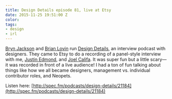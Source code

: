 ```yaml
---
title: Design Details episode 81, live at Etsy
date: 2015-11-25 19:51:00 Z
color: 
tags:
- design
- irl
---
```


[Bryn Jackson](https://twitter.com/uberbryn) and [Brian Lovin](https://twitter.com/brian_lovin) run [Design Details](http://spec.fm/podcasts/design-details), an interview podcast with designers. They came to Etsy to do a recording of a panel-style interview with me, [Justin Edmond](https://twitter.com/jedmund), and [Joel Califa](https://twitter.com/notdetails). It was super fun but a little scary—it was recorded in front of a live audience! I had a ton of fun talking about things like how we all became designers, management vs. individual contributor roles, and Neopets.

Listen here: [http://spec.fm/podcasts/design-details/21184](http://spec.fm/podcasts/design-details/21184)
